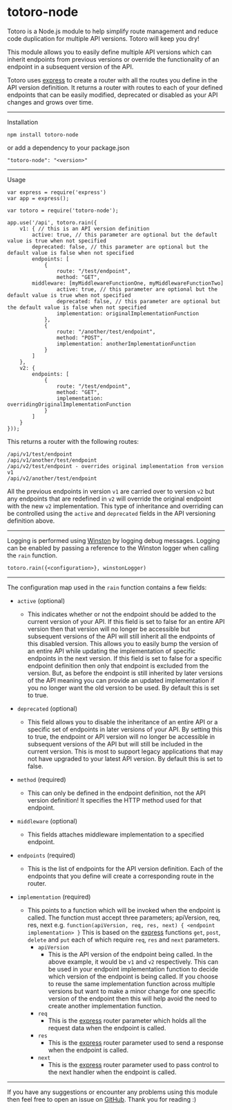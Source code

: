 **totoro-node**
===============


Totoro is a Node.js module to help simplify route management and reduce code duplication for multiple API versions. Totoro will keep you dry!

This module allows you to easily define multiple API versions which can inherit endpoints from previous versions or override the functionality of an endpoint in a subsequent version of the API.

Totoro uses [express](https://expressjs.com/) to create a router with all the routes you define in the API version definition. It returns a router with routes to each of your defined endpoints that can be easily modified, deprecated or disabled as your API changes and grows over time.

----------

Installation

    npm install totoro-node

or add a dependency to your package.json

    "totoro-node": "<version>"


----------


Usage

    var express = require('express')
    var app = express();

    var totoro = require('totoro-node');

    app.use('/api', totoro.rain({
        v1: { // this is an API version definition
            active: true, // this parameter are optional but the default value is true when not specified
            deprecated: false, // this parameter are optional but the default value is false when not specified
            endpoints: [
                {
                    route: "/test/endpoint",
                    method: "GET",
		    middleware: [myMiddlewareFunctionOne, myMiddlewareFunctionTwo]
                    active: true, // this parameter are optional but the default value is true when not specified
                    deprecated: false, // this parameter are optional but the default value is false when not specified
                    implementation: originalImplementationFunction
                },
                {
                    route: "/another/test/endpoint",
                    method: "POST",
                    implementation: anotherImplementationFunction
                }
            ]
        },
        v2: {
            endpoints: [
                {
                    route: "/test/endpoint",
                    method: "GET",
                    implementation: overridingOriginalImplementationFunction
                }
            ]
        }
    }));

This returns a router with the following routes:

    /api/v1/test/endpoint
    /api/v1/another/test/endpoint
    /api/v2/test/endpoint - overrides original implementation from version v1
    /api/v2/another/test/endpoint

All the previous endpoints in version `v1` are carried over to version `v2` but any endpoints that are redefined in `v2` will override the original endpoint with the new `v2` implementation. This type of inheritance and overriding can be controlled using the `active` and `deprecated` fields in the API versioning definition above.

----------

Logging is performed using [Winston](https://www.npmjs.com/package/winston) by logging debug messages. Logging can be enabled by passing a reference to the Winston logger when calling the `rain` function. 

    totoro.rain({<configuration>}, winstonLogger)

----------

The configuration map used in the `rain` function contains a few fields:

 - `active` (optional)
	 - This indicates whether or not the endpoint should be added to the current version of your API. If this field is set to false for an entire API version then that version will no longer be accessible but subsequent versions of the API will still inherit all the endpoints of this disabled version. This allows you to easily bump the version of an entire API while updating the implementation of specific endpoints in the next version.
     If this field is set to false for a specific endpoint definition then only that endpoint is excluded from the version. But, as before the endpoint is still inherited by later versions of the API meaning you can provide an updated implementation if you no longer want the old version to be used. By default this is set to true.

 - `deprecated` (optional)
	 - This field allows you to disable the inheritance of an entire API or a specific set of endpoints in later versions of your API. By setting this to true, the endpoint or API version will no longer be accessible in subsequent versions of the API but will still be included in the current version. This is most to support legacy applications that may not have upgraded to your latest API version. By default this is set to false.

 - `method` (required)
	- This can only be defined in the endpoint definition, not the API version definition! It specifies the HTTP method used for that endpoint.

- `middleware` (optional)
	- This fields attaches middleware implementation to a specified endpoint.

 - `endpoints` (required)
	- This is the list of endpoints for the API version definition. Each of the endpoints that you define will create a corresponding route in the router.

 - `implementation` (required)
	- This points to a function which will be invoked when the endpoint is called. The function must accept three parameters; apiVersion, req, res, next e.g. `function(apiVersion, req, res, next) { <endpoint implementation> }` This is based on the [express](https://expressjs.com/en/guide/routing.html) functions `get`, `post`, `delete` and `put` each of which require `req`, `res` and `next` parameters.
	    - `apiVersion`
		    - This is the API version of the endpoint being called. In the above example, it would be `v1` and `v2` respectively. This can be used in your endpoint implementation function to decide which version of the endpoint is being called. If you choose to reuse the same implementation function across multiple versions but want to make a minor change for one specific version of the endpoint then this will help avoid the need to create another implementation function.
	    - `req`
		    - This is the [express](https://expressjs.com/en/guide/routing.html) router parameter which holds all the request data when the endpoint is called.
	    - `res`
		    - This is the [express](https://expressjs.com/en/guide/routing.html) router parameter used to send a response when the endpoint is called.
	    - `next`
		    - This is the [express](https://expressjs.com/en/guide/routing.html) router parameter used to pass control to the next handler when the endpoint is called.


----------
If you have any suggestions or encounter any problems using this module then feel free to open an issue on [GitHub](https://github.com/VGJohn/totoro).
Thank you for reading :)

